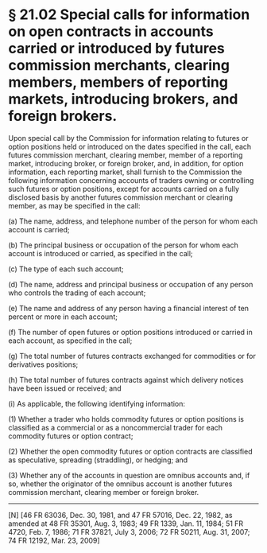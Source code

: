 # § 21.02   Special calls for information on open contracts in accounts carried or introduced by futures commission merchants, clearing members, members of reporting markets, introducing brokers, and foreign brokers.

Upon special call by the Commission for information relating to futures or option positions held or introduced on the dates specified in the call, each futures commission merchant, clearing member, member of a reporting market, introducing broker, or foreign broker, and, in addition, for option information, each reporting market, shall furnish to the Commission the following information concerning accounts of traders owning or controlling such futures or option positions, except for accounts carried on a fully disclosed basis by another futures commission merchant or clearing member, as may be specified in the call:


(a) The name, address, and telephone number of the person for whom each account is carried;


(b) The principal business or occupation of the person for whom each account is introduced or carried, as specified in the call;


(c) The type of each such account;


(d) The name, address and principal business or occupation of any person who controls the trading of each account;


(e) The name and address of any person having a financial interest of ten percent or more in each account;


(f) The number of open futures or option positions introduced or carried in each account, as specified in the call;


(g) The total number of futures contracts exchanged for commodities or for derivatives positions;


(h) The total number of futures contracts against which delivery notices have been issued or received; and


(i) As applicable, the following identifying information:


(1) Whether a trader who holds commodity futures or option positions is classified as a commercial or as a noncommercial trader for each commodity futures or option contract;


(2) Whether the open commodity futures or option contracts are classified as speculative, spreading (straddling), or hedging; and


(3) Whether any of the accounts in question are omnibus accounts and, if so, whether the originator of the omnibus account is another futures commission merchant, clearing member or foreign broker.



---

[N] [46 FR 63036, Dec. 30, 1981, and 47 FR 57016, Dec. 22, 1982, as amended at 48 FR 35301, Aug. 3, 1983; 49 FR 1339, Jan. 11, 1984; 51 FR 4720, Feb. 7, 1986; 71 FR 37821, July 3, 2006; 72 FR 50211, Aug. 31, 2007; 74 FR 12192, Mar. 23, 2009]




